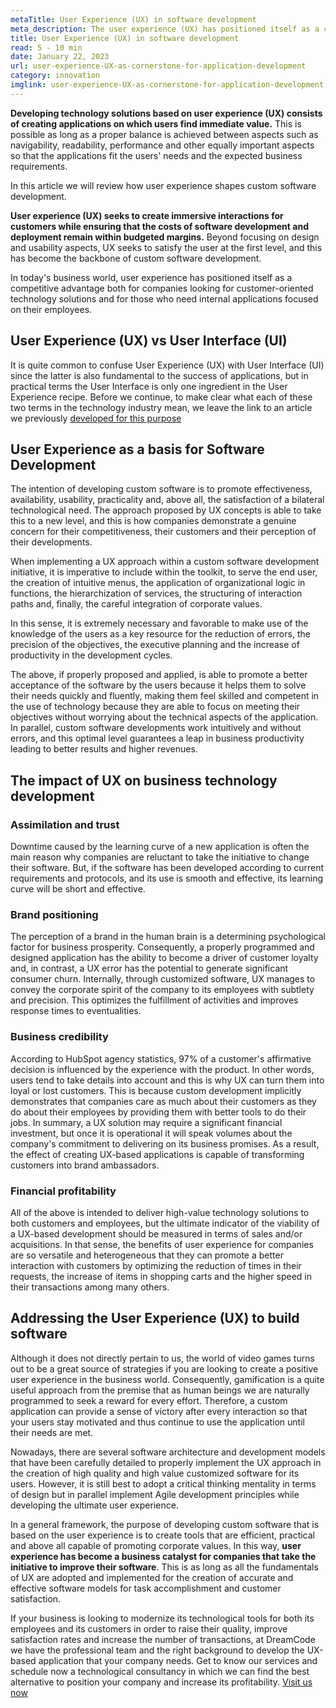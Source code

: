```yaml
---
metaTitle: User Experience (UX) in software development
meta_description: The user experience (UX) has positioned itself as a competitive advantage both for companies seeking technology solutions oriented to their customers, and for those who need internal use applications focused on their employees
title: User Experience (UX) in software development
read: 5 - 10 min
date: January 22, 2023
url: user-experience-UX-as-cornerstone-for-application-development
category: innovation
imglink: user-experience-UX-as-cornerstone-for-application-development.jpg
---
```


**Developing technology solutions based on user experience (UX) consists of creating applications on which users find immediate value.** This is possible as long as a proper balance is achieved between aspects such as navigability, readability, performance and other equally important aspects so that the applications fit the users' needs and the expected business requirements.

In this article we will review how user experience shapes custom software development.

**User experience (UX) seeks to create immersive interactions for customers while ensuring that the costs of software development and deployment remain within budgeted margins.** Beyond focusing on design and usability aspects, UX seeks to satisfy the user at the first level, and this has become the backbone of custom software development.

In today's business world, user experience has positioned itself as a competitive advantage both for companies looking for customer-oriented technology solutions and for those who need internal applications focused on their employees.

## User Experience (UX) vs User Interface (UI)

It is quite common to confuse User Experience (UX) with User Interface (UI) since the latter is also fundamental to the success of applications, but in practical terms the User Interface is only one ingredient in the User Experience recipe. Before we continue, to make clear what each of these two terms in the technology industry mean, we leave the link to an article we previously [developed for this purpose](https://www.dreamcodesoft.com/en/blog/ui-ux-crucial-components-for-development-high-value-web-applications)

## User Experience as a basis for Software Development

The intention of developing custom software is to promote effectiveness, availability, usability, practicality and, above all, the satisfaction of a bilateral technological need. The approach proposed by UX concepts is able to take this to a new level, and this is how companies demonstrate a genuine concern for their competitiveness, their customers and their perception of their developments.

When implementing a UX approach within a custom software development initiative, it is imperative to include within the toolkit, to serve the end user, the creation of intuitive menus, the application of organizational logic in functions, the hierarchization of services, the structuring of interaction paths and, finally, the careful integration of corporate values.

In this sense, it is extremely necessary and favorable to make use of the knowledge of the users as a key resource for the reduction of errors, the precision of the objectives, the executive planning and the increase of productivity in the development cycles.

The above, if properly proposed and applied, is able to promote a better acceptance of the software by the users because it helps them to solve their needs quickly and fluently, making them feel skilled and competent in the use of technology because they are able to focus on meeting their objectives without worrying about the technical aspects of the application. In parallel, custom software developments work intuitively and without errors, and this optimal level guarantees a leap in business productivity leading to better results and higher revenues.

## The impact of UX on business technology development

### Assimilation and trust

Downtime caused by the learning curve of a new application is often the main reason why companies are reluctant to take the initiative to change their software. But, if the software has been developed according to current requirements and protocols, and its use is smooth and effective, its learning curve will be short and effective.

### Brand positioning

The perception of a brand in the human brain is a determining psychological factor for business prosperity. Consequently, a properly programmed and designed application has the ability to become a driver of customer loyalty and, in contrast, a UX error has the potential to generate significant consumer churn.
Internally, through customized software, UX manages to convey the corporate spirit of the company to its employees with subtlety and precision. This optimizes the fulfillment of activities and improves response times to eventualities.

### Business credibility

According to HubSpot agency statistics, 97% of a customer's affirmative decision is influenced by the experience with the product. In other words, users tend to take details into account and this is why UX can turn them into loyal or lost customers. This is because custom development implicitly demonstrates that companies care as much about their customers as they do about their employees by providing them with better tools to do their jobs.
In summary, a UX solution may require a significant financial investment, but once it is operational it will speak volumes about the company's commitment to delivering on its business promises. As a result, the effect of creating UX-based applications is capable of transforming customers into brand ambassadors.

### Financial profitability

All of the above is intended to deliver high-value technology solutions to both customers and employees, but the ultimate indicator of the viability of a UX-based development should be measured in terms of sales and/or acquisitions. In that sense, the benefits of user experience for companies are so versatile and heterogeneous that they can promote a better interaction with customers by optimizing the reduction of times in their requests, the increase of items in shopping carts and the higher speed in their transactions among many others.

## Addressing the User Experience (UX) to build software

Although it does not directly pertain to us, the world of video games turns out to be a great source of strategies if you are looking to create a positive user experience in the business world. Consequently, gamification is a quite useful approach from the premise that as human beings we are naturally programmed to seek a reward for every effort.
Therefore, a custom application can provide a sense of victory after every interaction so that your users stay motivated and thus continue to use the application until their needs are met.

Nowadays, there are several software architecture and development models that have been carefully detailed to properly implement the UX approach in the creation of high quality and high value customized software for its users. However, it is still best to adopt a critical thinking mentality in terms of design but in parallel implement Agile development principles while developing the ultimate user experience.

In a general framework, the purpose of developing custom software that is based on the user experience is to create tools that are efficient, practical and above all capable of promoting corporate values. In this way, **user experience has become a business catalyst for companies that take the initiative to improve their software**. This is as long as all the fundamentals of UX are adopted and implemented for the creation of accurate and effective software models for task accomplishment and customer satisfaction.

If your business is looking to modernize its technological tools for both its employees and its customers in order to raise their quality, improve satisfaction rates and increase the number of transactions, at DreamCode we have the professional team and the right background to develop the UX-based application that your company needs.
Get to know our services and schedule now a technological consultancy in which we can find the best alternative to position your company and increase its profitability. [Visit us now](https://www.dreamcodesoft.com/en/services)
